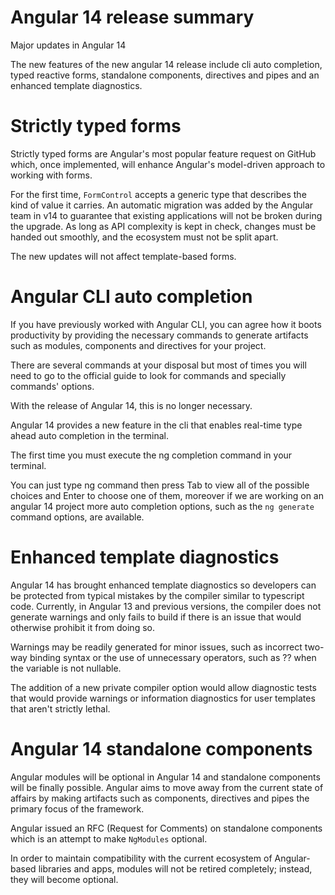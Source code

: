 # Angular 14 release summary
 Major updates in Angular 14

The new features of the new angular 14 release include cli auto completion, typed reactive forms, standalone components, directives and pipes and an enhanced template diagnostics.


# Strictly typed forms

Strictly typed forms are Angular's most popular feature request on GitHub which, once implemented, will enhance Angular's model-driven approach to working with forms.

For the first time, `FormControl` accepts a generic type that describes the kind of value it carries. An automatic migration was added by the Angular team in v14 to guarantee that existing applications will not be broken during the upgrade. As long as API complexity is kept in check, changes must be handed out smoothly, and the ecosystem must not be split apart.

The new updates will not affect template-based forms.

# Angular CLI auto completion 

If you have previously worked with Angular CLI, you can agree how it boots productivity by providing the necessary commands to generate artifacts such as modules, components and directives for your project.

There are several commands at your disposal but most of times you will need to go to the official guide to look for commands and specially commands' options.

With the release of Angular 14, this is no longer necessary.

Angular 14 provides a new feature in the cli that enables real-time type ahead auto completion in the terminal.

The first time you must execute the ng completion command in your terminal.

You can just type ng command then press Tab to view all of the possible choices and Enter to choose one of them, moreover if we are working on an angular 14 project more auto completion options, such as the `ng generate` command options, are available.

# Enhanced template diagnostics

Angular 14 has brought enhanced template diagnostics so developers can be protected from typical mistakes by the compiler similar to typescript code. Currently, in Angular 13 and previous versions, the compiler does not generate warnings and only fails to build if there is an issue that would otherwise prohibit it from doing so.

Warnings may be readily generated for minor issues, such as incorrect two-way binding syntax or the use of unnecessary operators, such as ?? when the variable is not nullable.

The addition of a new private compiler option would allow diagnostic tests that would provide warnings or information diagnostics for user templates that aren't strictly lethal.

# Angular 14 standalone components

Angular modules will be optional in Angular 14 and standalone components will be finally possible. Angular aims to move away from the current state of affairs by making artifacts such as components, directives and pipes the primary focus of the framework.

Angular issued an RFC (Request for Comments) on standalone components which is an attempt to make `NgModules` optional.

In order to maintain compatibility with the current ecosystem of Angular-based libraries and apps, modules will not be retired completely; instead, they will become optional.

